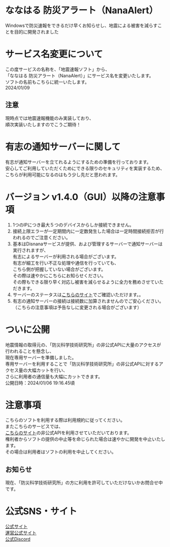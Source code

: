 # ななはる 防災アラート（NanaAlert）
Windowsで防災速報をできるだけ早くお知らせし、地震による被害を減らすことを目的に開発されました

# サービス名変更について
この度サービスの名称を、「地震速報ソフト」から、<br>
「ななはる 防災アラート（NanaAlert）」にサービス名を変更いたします。<br>
ソフトの名前もこちらに統一いたします。<br>
2024/01/09<br>

## 注意
現時点では地震速報機能のみ実装しており、<br>
順次実装いたしますのでこうご期待！<br>

# 有志の通知サーバーに関して
有志が通知サーバーを立てれるようにするための準備を行っております。<br>
安心してご利用していただくためにできる限りのセキュリティを実装するため、<br>
こちらが利用可能になるのはもう少し先だと思われます。<br>

# バージョン v1.4.0（GUI）以降の注意事項
1. 1つのIPにつき最大５つのデバイスからしか接続できません。
2. 接続上限エラーが一定期間内に一定数発生した場合は一定時間接続拒否が行われるのでご注意ください。
3. 基本はDisnanaサービスが提供、および管理するサーバーで通知サーバーは実行されますが、<br>有志によるサーバーが利用される場合がございます。<br>有志が細工を行い不正な処理や通信を行っていても、<br>こちら側が把握していない場合がございます。<br>その際は速やかにこちらにお知らせください。<br>その際もできる限り早く対応し被害を減らせるように全力を務めさせていただきます。
4. サーバーのステータスは[こちらのサイト](https://disnana1.statuspage.io/)でご確認いただけます。。
5. 有志の通知サーバーの接続は接続数に加算されませんのでご安心ください。<br>
（こちらの注意事項は予告なしに変更される場合がございます）

# ついに公開
地震情報の取得元の、「防災科学技術研究所」の非公式APIに大量のアクセスが行われることを懸念し、<br>
現在専用サーバーを準備しました。<br>
専用サーバーを利用することで「防災科学技術研究所」の非公式APIに対するアクセス量の大幅カットを行い、<br>
さらに利用者の通信量も大幅にカットできます。<br>
公開日時：2024/01/06 19:16.45頃

# 注意事項
こちらのソフトを利用する際は利用規約に従ってください。<br>
またこちらのサービスでは、<br>
[こちらのサイト](https://www.kyoshin.bosai.go.jp/kyoshin/)の非公式APIを利用させていただいております。<br>
権利者からソフトの提供の中止等を命じられた場合は速やかに開発を中止いたします。<br>
その場合は利用者はソフトの利用を中止してください。<br>

## お知らせ
現在、「防災科学技術研究所」の方に利用を許可していただけないかお問合せ中です。<br>

# 公式SNS・サイト
[公式サイト](https://nanaharu.net/)<br>
[運営公式サイト](https://disnana.com/home-2nd)<br>
[公式Discord](https://discord.gg/CCMaPrNNAK)
